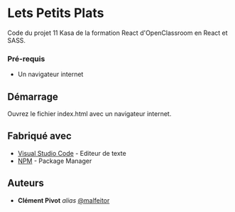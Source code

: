 # Lets Petits Plats

 Code du projet 11 Kasa de la formation React d'OpenClassroom en React et SASS.

### Pré-requis

- Un navigateur internet

## Démarrage

Ouvrez le fichier index.html avec un navigateur internet.

## Fabriqué avec

* [Visual Studio Code](https://code.visualstudio.com/) - Editeur de texte
* [NPM](https://www.npmjs.com/) - Package Manager

## Auteurs

* **Clément Pivot** _alias_ [@malfeitor](https://github.com/malfeitor)